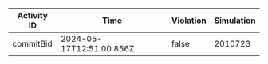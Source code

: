 | Activity ID | Time | Violation | Simulation |
| --- | --- | --- | --- |
| commitBid | 2024-05-17T12:51:00.856Z | false | 2010723 |